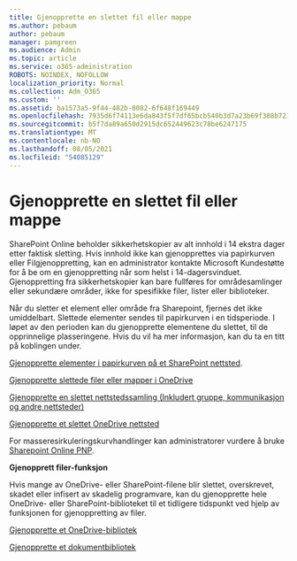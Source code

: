 ```yaml
---
title: Gjenopprette en slettet fil eller mappe
ms.author: pebaum
author: pebaum
manager: pamgreen
ms.audience: Admin
ms.topic: article
ms.service: o365-administration
ROBOTS: NOINDEX, NOFOLLOW
localization_priority: Normal
ms.collection: Adm_O365
ms.custom: ''
ms.assetid: ba1573a5-9f44-482b-8082-6f648f169449
ms.openlocfilehash: 7935d6f74113e6da843f5f7df65bcb540b3d7a23b69f388b721fd778f4ff7a0f
ms.sourcegitcommit: b5f7da89a650d2915dc652449623c78be6247175
ms.translationtype: MT
ms.contentlocale: nb-NO
ms.lasthandoff: 08/05/2021
ms.locfileid: "54085129"
---
```

# <a name="restore-a-deleted-file-or-folder"></a>Gjenopprette en slettet fil eller mappe

SharePoint Online beholder sikkerhetskopier av alt innhold i 14 ekstra dager etter faktisk sletting. Hvis innhold ikke kan gjenopprettes via papirkurven eller Filgjenoppretting, kan en administrator kontakte Microsoft Kundestøtte for å be om en gjenoppretting når som helst i 14-dagersvinduet. Gjenoppretting fra sikkerhetskopier kan bare fullføres for områdesamlinger eller sekundære områder, ikke for spesifikke filer, lister eller biblioteker.

Når du sletter et element eller område fra Sharepoint, fjernes det ikke umiddelbart. Slettede elementer sendes til papirkurven i en tidsperiode. I løpet av den perioden kan du gjenopprette elementene du slettet, til de opprinnelige plasseringene. Hvis du vil ha mer informasjon, kan du ta en titt på koblingen under.

[Gjenopprette elementer i papirkurven på et SharePoint nettsted](https://support.microsoft.com/office/restore-items-in-the-recycle-bin-that-were-deleted-from-sharepoint-or-teams-6df466b6-55f2-4898-8d6e-c0dff851a0be).

[Gjenopprette slettede filer eller mapper i OneDrive](https://support.office.com/article/Restore-deleted-files-or-folders-in-OneDrive-949ada80-0026-4db3-a953-c99083e6a84f)

[Gjenopprette en slettet nettstedssamling (Inkludert gruppe, kommunikasjon og andre nettsteder)](https://docs.microsoft.com/sharepoint/restore-deleted-site-collection)

[Gjenopprette et slettet OneDrive nettsted](https://docs.microsoft.com/onedrive/restore-deleted-onedrive)

For masseresirkuleringskurvhandlinger kan administratorer vurdere å bruke [Sharepoint Online PNP](https://docs.microsoft.com/powershell/sharepoint/sharepoint-pnp/sharepoint-pnp-cmdlets?view=sharepoint-ps).

**Gjenopprett filer-funksjon**

Hvis mange av OneDrive- eller SharePoint-filene blir slettet, overskrevet, skadet eller infisert av skadelig programvare, kan du gjenopprette hele OneDrive- eller SharePoint-biblioteket til et tidligere tidspunkt ved hjelp av funksjonen for gjenoppretting av filer.

[Gjenopprette et OneDrive-bibliotek](https://support.office.com/article/restore-your-onedrive-fa231298-759d-41cf-bcd0-25ac53eb8a15)

[Gjenopprette et dokumentbibliotek](https://support.office.com/article/restore-a-document-library-317791c3-8bd0-4dfd-8254-3ca90883d39a)

